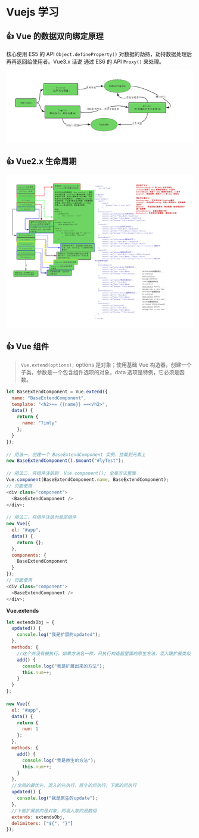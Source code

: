 # Vuejs 学习

## :+1: Vue 的数据双向绑定原理

核心使用 ES5 的 API `Object.defineProperty()` 对数据的劫持，劫持数据处理后再再返回给使用者。Vue3.x 话说 通过 ES6 的 API `Proxy()` 来处理。

![vue 数据双向绑定原理](./vue数据双向绑定原理.png "vue 数据双向绑定原理")

## :+1: Vue2.x 生命周期

![Vue2的生命周期](./Vue2的生命周期.png "Vue2的生命周期")

## :+1: Vue 组件

> `Vue.extend(options);` options 是对象；使用基础 Vue 构造器，创建一个子类，参数是一个包含组件选项的对象，data 选项是特例，它必须是函数。

```javascript
let BaseExtendComponent = Vue.extend({
  name: "BaseExtendComponent",
  template: "<h2>== {{name}} ==</h2>",
  data() {
    return {
      name: "Timly"
    };
  }
});

// 用法一，创建一个 BaseExtendComponent 实例，挂载到元素上
new BaseExtendComponent().$mount("#lyTest");

// 用法二，将组件注册到  Vue.component(); 全局方法里面
Vue.component(BaseExtendComponent.name, BaseExtendComponent);
// 页面使用
<div class="component">
  <BaseExtendComponent />
</div>;

// 用法三，将组件注册为局部组件
new Vue({
  el: "#app",
  data() {
    return {};
  },
  components: {
    BaseExtendComponent
  }
});
// 页面使用
<div class="component">
  <BaseExtendComponent />
</div>;
```




**Vue.extends**

```javascript
let extendsObj = {
  updated() {
    console.log("我是扩展的updated");
  },
  methods: {
    //这个并没有被执行，如果方法名一样，只执行构造器里面的原生方法，混入跟扩展类似
    add() {
      console.log("我是扩展出来的方法");
      this.num++;
    }
  }
};

new Vue({
  el: "#app",
  data() {
    return {
      num: 1
    };
  },
  methods: {
    add() {
      console.log("我是原生的方法");
      this.num++;
    }
  },
  //全局的最优先，混入的先执行，原生的后执行，下面的后执行
  updated() {
    console.log("我是原生的update");
  },
  //下面扩展放的是对象，而混入放的是数组
  extends: extendsObj,
  delimiters: ["${", "}"]
});
```
